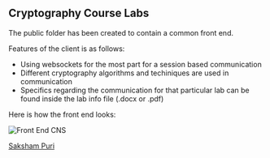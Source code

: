 ## Cryptography Course Labs

The public folder has been created to contain a common front end.

Features of the client is as follows:

- Using websockets for the most part for a session based communication
- Different cryptography algorithms and techiniques are used in communication
- Specifics regarding the communication for that particular lab can be found inside the lab info file (.docx or .pdf)

Here is how the front end looks:

![Front End CNS](https://i.imgur.com/hYmNkVM.png)


[Saksham Puri](https://sakshampuri.com)

